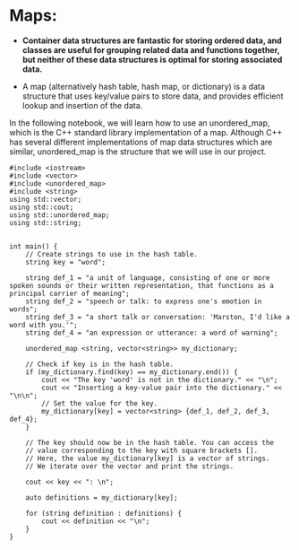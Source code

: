 # Maps: 

- **Container data structures are fantastic for storing ordered data, and classes are useful for grouping related data and functions together, but neither of these data structures is optimal for storing associated data.**

- A map (alternatively hash table, hash map, or dictionary) is a data structure that uses key/value pairs to store data, and provides efficient lookup and insertion of the data.

In the following notebook, we will learn how to use an unordered_map, which is the C++ standard library implementation of a map. Although C++ has several different implementations of map data structures which are similar, unordered_map is the structure that we will use in our project.

```
#include <iostream>
#include <vector>
#include <unordered_map>
#include <string>
using std::vector;
using std::cout;
using std::unordered_map;
using std::string;


int main() {
    // Create strings to use in the hash table.
    string key = "word";

    string def_1 = "a unit of language, consisting of one or more spoken sounds or their written representation, that functions as a principal carrier of meaning";
    string def_2 = "speech or talk: to express one's emotion in words";
    string def_3 = "a short talk or conversation: 'Marston, I'd like a word with you.'";
    string def_4 = "an expression or utterance: a word of warning";

    unordered_map <string, vector<string>> my_dictionary;

    // Check if key is in the hash table.
    if (my_dictionary.find(key) == my_dictionary.end()) {
        cout << "The key 'word' is not in the dictionary." << "\n";
        cout << "Inserting a key-value pair into the dictionary." << "\n\n";
        // Set the value for the key.
        my_dictionary[key] = vector<string> {def_1, def_2, def_3, def_4};
    }

    // The key should now be in the hash table. You can access the
    // value corresponding to the key with square brackets [].
    // Here, the value my_dictionary[key] is a vector of strings.
    // We iterate over the vector and print the strings.

    cout << key << ": \n";

    auto definitions = my_dictionary[key];

    for (string definition : definitions) {
        cout << definition << "\n";
    }
}
```


